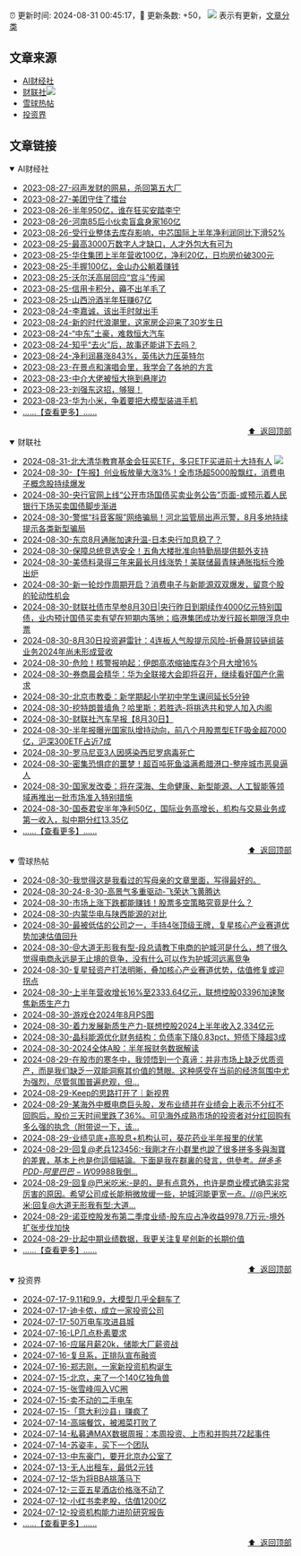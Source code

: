 ##

:alarm_clock: 更新时间: 2024-08-31 00:45:17，:rocket: 更新条数: +50， ![](/assets/dot.png) 表示有更新，[文章分类](/TAGS.md)

## 文章来源

- [AI财经社](#ai财经社)  
- [财联社](#财联社)![](/assets/dot.png)   
- [雪球热帖](#雪球热帖)  
- [投资界](#投资界)  

## 文章链接

<details open>
<summary id="ai财经社">
 AI财经社
</summary>


- [2023-08-27-闷声发财的网易，杀回第五大厂](https://www.aicaijing.com.cn/article/18610)  
- [2023-08-27-美团守住了擂台](https://www.aicaijing.com.cn/article/18611)  
- [2023-08-26-半年950亿，谁在狂买安踏李宁](https://www.aicaijing.com.cn/article/18607)  
- [2023-08-26-河南85后小伙卖盲盒身家160亿](https://www.aicaijing.com.cn/article/18608)  
- [2023-08-26-受行业整体去库存影响，中芯国际上半年净利润同比下滑52%](https://www.aicaijing.com.cn/article/18609)  
- [2023-08-25-最高3000万数字人才缺口，人才外包大有可为](https://www.aicaijing.com.cn/article/18601)  
- [2023-08-25-华住集团上半年营收100亿，净利20亿，日均房价破300元](https://www.aicaijing.com.cn/article/18602)  
- [2023-08-25-手握100亿，金山办公躺着赚钱](https://www.aicaijing.com.cn/article/18603)  
- [2023-08-25-沃尔沃高层回应“宫斗”传闻](https://www.aicaijing.com.cn/article/18604)  
- [2023-08-25-信用卡积分，薅不出羊毛了](https://www.aicaijing.com.cn/article/18605)  
- [2023-08-25-山西汾酒半年狂赚67亿](https://www.aicaijing.com.cn/article/18606)  
- [2023-08-24-李嘉诚，该出手时就出手](https://www.aicaijing.com.cn/article/18596)  
- [2023-08-24-新的时代浪潮里，这家房企迎来了30岁生日](https://www.aicaijing.com.cn/article/18597)  
- [2023-08-24-“中东”土豪，难救恒大汽车](https://www.aicaijing.com.cn/article/18598)  
- [2023-08-24-知乎“去火”后，故事还能讲下去吗？](https://www.aicaijing.com.cn/article/18599)  
- [2023-08-24-净利润暴涨843%，英伟达力压英特尔](https://www.aicaijing.com.cn/article/18600)  
- [2023-08-23-在景点和演唱会里，我学会了各地的方言](https://www.aicaijing.com.cn/article/18591)  
- [2023-08-23-中介大佬被恒大拖到悬崖边](https://www.aicaijing.com.cn/article/18592)  
- [2023-08-23-刘强东这招，够狠！](https://www.aicaijing.com.cn/article/18593)  
- [2023-08-23-华为小米，争着要把大模型装进手机](https://www.aicaijing.com.cn/article/18594)  
- [......【查看更多】......](/details/AI财经社.md)

<div align="right"><a href="#文章来源">⬆ &nbsp;返回顶部</a></div>
</details>

<details open>
<summary id="财联社">
 财联社
</summary>


- [2024-08-31-北大清华教育基金会狂买ETF，多只ETF买进前十大持有人](https://www.cls.cn/detail/1784678) ![](/assets/new.png)  
- [2024-08-30-【午报】创业板放量大涨3%！全市场超5000股飘红，消费电子概念股持续爆发](https://www.cls.cn/detail/1783187)  
- [2024-08-30-央行官网上线“公开市场国债买卖业务公告”页面-或预示着人民银行下场买卖国债脚步渐进](https://www.cls.cn/detail/1783176)  
- [2024-08-30-警惕“抖音客服”网络骗局！河北监管局出声示警，8月多地持续提示各类新型骗局](https://www.cls.cn/detail/1783175)  
- [2024-08-30-东京8月通胀加速升温-日本央行加息稳了？](https://www.cls.cn/detail/1783130)  
- [2024-08-30-保障总统竞选安全！五角大楼批准向特勤局提供额外支持](https://www.cls.cn/detail/1783009)  
- [2024-08-30-美债料录得三年来最长月线涨势！美联储最青睐通胀指标今晚出炉](https://www.cls.cn/detail/1782893)  
- [2024-08-30-新一轮炒作周期开启？消费电子与新能源双双爆发，留意个股的轮动性机会](https://www.cls.cn/detail/1782877)  
- [2024-08-30-财联社债市早参8月30日|央行昨日到期续作4000亿元特别国债，业内预计国债买卖有望在短期内落地；临港集团成功发行超长期限浮息中票](https://www.cls.cn/detail/1782807)  
- [2024-08-30-8月30日投资避雷针：4连板人气股提示风险-折叠屏铰链组装业务2024年尚未形成营收](https://www.cls.cn/detail/1782781)  
- [2024-08-30-危险！核警报响起：伊朗高浓缩铀库存3个月大增16%](https://www.cls.cn/detail/1782777)  
- [2024-08-30-券商晨会精华：华为全联接大会即将召开，继续看好国产化需求](https://www.cls.cn/detail/1782770)  
- [2024-08-30-北京市教委：新学期起小学初中学生课间延长5分钟](https://www.cls.cn/detail/1782784)  
- [2024-08-30-挖特朗普墙角？哈里斯：若胜选-将挑选共和党人加入内阁](https://www.cls.cn/detail/1782800)  
- [2024-08-30-财联社汽车早报【8月30日】](https://www.cls.cn/detail/1782808)  
- [2024-08-30-半年报曝光国家队增持动向，前八个月股票型ETF吸金超7000亿，沪深300ETF占近7成](https://www.cls.cn/detail/1782822)  
- [2024-08-30-罗马尼亚3人因感染西尼罗病毒死亡](https://www.cls.cn/detail/1782917)  
- [2024-08-30-密集恐惧症的噩梦！超百吨死鱼溢满希腊港口-整座城市恶臭逼人](https://www.cls.cn/detail/1783014)  
- [2024-08-30-国家发改委：将在深海、生命健康、新型能源、人工智能等领域再推出一批市场准入特别措施](https://www.cls.cn/detail/1783065)  
- [2024-08-30-国泰君安半年净利50亿，国际业务高增长，机构与交易业务成第一收入，拟中期分红13.35亿](https://www.cls.cn/detail/1783075)  
- [......【查看更多】......](/details/财联社.md)

<div align="right"><a href="#文章来源">⬆ &nbsp;返回顶部</a></div>
</details>

<details open>
<summary id="雪球热帖">
 雪球热帖
</summary>


- [2024-08-30-我觉得这是我看过的写母亲的文章里面，写得最好的。](https://xueqiu.com/1955602780/303046692)  
- [2024-08-30-24-8-30-高景气多重驱动-飞荣达飞黄腾达](https://xueqiu.com/8772786299/303055952)  
- [2024-08-30-市场上涨下跌都能赚钱！股票多空策略究竟是什么？](https://xueqiu.com/9890036290/302988040)  
- [2024-08-30-内蒙华电与陕西能源的对比](https://xueqiu.com/8790885129/302959677)  
- [2024-08-30-最被低估的公司之一，手持4张顶级王牌，复星核心产业赛道优势加速估值回升](https://xueqiu.com/1859139457/302984351)  
- [2024-08-30-@大道无形我有型-段总请教下电商的护城河是什么，想了很久觉得电商永远是无止境的竞争，没有什么可以作为护城河远离竞争](https://xueqiu.com/8866642260/303001277)  
- [2024-08-30-复星轻资产打法明晰，叠加核心产业赛道优势，估值修复或迎拐点](https://xueqiu.com/7754027870/303025784)  
- [2024-08-30-上半年营收增长16%至2333.64亿元，联想控股03396加速聚焦新质生产力](https://xueqiu.com/9671841227/303073496)  
- [2024-08-30-游戏仓2024年8月PS图](https://xueqiu.com/8790885129/303045822)  
- [2024-08-30-着力发展新质生产力-联想控股2024上半年收入2,334亿元](https://xueqiu.com/8151841495/303072224)  
- [2024-08-30-晶科能源优化财务结构：负债率下降0.83pct，短债下降超3成](https://xueqiu.com/9677538699/303089321)  
- [2024-08-30-2024全体A股：半年报财务数据解读](https://xueqiu.com/7608175162/303111720)  
- [2024-08-29-在股市的寒冬中，我领悟到一个真谛：并非市场上缺乏优质资产，而是我们缺乏一双能洞察其价值的慧眼。这种感受在当前的经济氛围中尤为强烈，尽管氛围普遍悲观，但...](https://xueqiu.com/7318086163/302868549)  
- [2024-08-29-Keep的思路打开了｜新视界](https://xueqiu.com/6988188318/302825538)  
- [2024-08-29-某海外中概电商巨头股，发布业绩并在业绩会上表示不分红不回购后，股价三天时间里跌了36%。可见海外成熟市场的投资者对分红回购有多么强的执念（附带说一下，该...](https://xueqiu.com/5519392453/302791729)  
- [2024-08-29-业绩见底+高股息+机构认可，葵花药业半年报里的伏笔](https://xueqiu.com/9210717241/302807305)  
- [2024-08-29-回复@老兵123456:-我剛才在小群里也說了很多拼多多與淘寶的差異，基本上也是你這個結論。下面是我在群裏的發言，供參考。$拼多多PDD$-$阿里巴巴-W09988$我倒...](https://xueqiu.com/9650668145/302793959)  
- [2024-08-29-回复@巴米吃米:-是的，是有点意外，也许是商业模式确实非常厉害的原因。希望公司成长能稍微放缓一些，护城河能更宽一点。//@巴米吃米:回复@大道无形我有型:大道...](https://xueqiu.com/1247347556/302821281)  
- [2024-08-29-诺亚控股发布第二季度业绩-股东应占净收益9978.7万元-境外扩张步伐加快](https://xueqiu.com/4422984908/302807995)  
- [2024-08-29-比起中期业绩数据，我更关注复星创新的长期价值](https://xueqiu.com/1456239271/302859907)  
- [......【查看更多】......](/details/雪球热帖.md)

<div align="right"><a href="#文章来源">⬆ &nbsp;返回顶部</a></div>
</details>

<details open>
<summary id="投资界">
 投资界
</summary>


- [2024-07-17-9.11和9.9，大模型几乎全翻车了](https://posts.careerengine.us/p/6697778c44726b29bffa3a09)  
- [2024-07-17-迪卡侬，成立一家投资公司](https://posts.careerengine.us/p/6697778c44726b29bffa3a01)  
- [2024-07-17-50万电车攻进县城](https://posts.careerengine.us/p/6697779c831e1d29eea44253)  
- [2024-07-16-LP几点朴素要求](https://posts.careerengine.us/p/669636a8720ed522248054dc)  
- [2024-07-16-应届月薪20k，储能大厂薪资战](https://posts.careerengine.us/p/669636a8720ed522248054d4)  
- [2024-07-16-复旦系，正排队宣布融资](https://posts.careerengine.us/p/66963699cb38e136a496986c)  
- [2024-07-16-郑志刚，一家新投资机构诞生](https://posts.careerengine.us/p/66963699cb38e136a4969874)  
- [2024-07-15-北京，来了一个140亿独角兽](https://posts.careerengine.us/p/6694db59a0c3ac562b61f9af)  
- [2024-07-15-张雪峰闯入VC圈](https://posts.careerengine.us/p/6694db59a0c3ac562b61f9b7)  
- [2024-07-15-卖不动的二手电车](https://posts.careerengine.us/p/6694db6836b2f1565d9b541a)  
- [2024-07-15-「意大利沙县」赚疯了](https://posts.careerengine.us/p/6694db6836b2f1565d9b5422)  
- [2024-07-14-高端餐饮，被湘菜打败了](https://posts.careerengine.us/p/6693862333c6e710d0bf9dc4)  
- [2024-07-14-私募通MAX数据周报：本周投资、上市和并购共72起事件](https://posts.careerengine.us/p/6693862333c6e710d0bf9dcc)  
- [2024-07-14-苏姿丰，买下一个团队](https://posts.careerengine.us/p/6693861481427510b2b9c123)  
- [2024-07-13-中东豪门，要开北京办公室了](https://posts.careerengine.us/p/66922794a876f80d113b51fe)  
- [2024-07-13-无人出租车，最低2元钱](https://posts.careerengine.us/p/669227b82202ae0dfac5d713)  
- [2024-07-12-华为将BBA挑落马下](https://posts.careerengine.us/p/6690a6c68082df14ead7eaac)  
- [2024-07-12-三亚五星酒店价格涨不动了](https://posts.careerengine.us/p/6690a6c68082df14ead7eaa4)  
- [2024-07-12-小红书卖老股，估值1200亿](https://posts.careerengine.us/p/6690a6b756b00014bcc00e8f)  
- [2024-07-12-投资机构能力进阶研究报告](https://posts.careerengine.us/p/6690a6b756b00014bcc00e87)  
- [......【查看更多】......](/details/投资界.md)

<div align="right"><a href="#文章来源">⬆ &nbsp;返回顶部</a></div>
</details>
